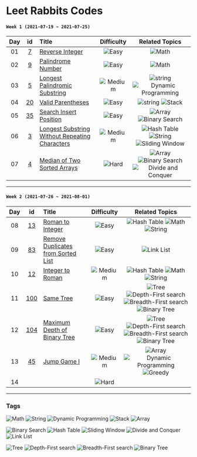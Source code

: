 # Leet Rabbits Codes

#### `Week 1 (2021-07-19 ~ 2021-07-25)`

[7]: https://leetcode.com/problems/reverse-integer/
[9]: https://leetcode.com/problems/palindrome-number/
[5]: https://leetcode.com/problems/palindrome-number/
[20]: https://leetcode.com/problems/valid-parentheses/
[35]: https://leetcode.com/problems/search-insert-position/
[3]: https://leetcode.com/problems/longest-substring-without-repeating-characters/
[4]: https://leetcode.com/problems/median-of-two-sorted-arrays/

|Day|id|Title|Difficulty|Related Topics|
|:--:|:--:|:--|:--:|:--:|
|01|[7][7]|[Reverse Integer](./2021-07-19%20(day1))|![Easy][easy]|![Math][math]|
|02|[9][9]|[Palindrome Number](./2021-07-20%20(day2))|![Easy][easy]|![Math][math]|
|03|[5][5]|[Longest Palindromic Substring](./2021-07-21%20(day3))|![Medium][medium]|![string][string] ![Dynamic Programming][dynamic-programming]|
|04|[20][20]|[Valid Parentheses](./2021-07-22%20(day4))|![Easy][easy]|![string][string] ![Stack][stack]|
|05|[35][35]|[Search Insert Position](./2021-07-23%20(day5))|![Easy][easy]|![Array][array] ![Binary Search][binary-search]|
|06|[3][3]|[Longest Substring Without Repeating Characters](./2021-07-24%20(day6))|![Medium][medium]|![Hash Table][hash-table] ![String][string] ![Sliding Window][sliding-window]|
|07|[4][4]|[Median of Two Sorted Arrays](./2021-07-25%20(day7))|![Hard][hard]|![Array][array] ![Binary Search][binary-search] ![Divide and Conquer][divide-and-conquer]|

---

#### `Week 2 (2021-07-26 ~ 2021-08-01)`

[13]: https://leetcode.com/problems/roman-to-integer/
[45]: https://leetcode.com/problems/jump-game-ii/
[83]: https://leetcode.com/problems/remove-duplicates-from-sorted-list/
[12]: https://leetcode.com/problems/integer-to-roman/
[100]: https://leetcode.com/problems/same-tree/
[104]: https://leetcode.com/problems/maximum-depth-of-binary-tree/

|Day|id|Title|Difficulty|Related Topics|
|:--:|:--:|:--|:--:|:--:|
|08|[13][13]|[Roman to Integer](./2021-07-26%20(day8))|![Easy][easy]|![Hash Table][hash-table] ![Math][math] ![String][string]|
|09|[83][83]|[Remove Duplicates from Sorted List](./2021-07-27%20(day9))|![Easy][easy]|![Link List][link-list]|
|10|[12][12]|[Integer to Roman](./2021-07-28%20(day10))|![Medium][medium]|![Hash Table][hash-table] ![Math][math] ![String][string]|
|11|[100][100]|[Same Tree](./2021-07-29%20(day11))|![Easy][easy]|![Tree][tree] ![Depth-First search][depth-first-search] ![Breadth-First search][breadth-first-search] ![Binary Tree][binary-tree]|
|12|[104][104]|[Maximum Depth of Binary Tree](./2021-07-30%20(day12))|![Easy][easy]|![Tree][tree] ![Depth-First search][depth-first-search] ![Breadth-First search][breadth-first-search] ![Binary Tree][binary-tree]|
|13|[45][45]|[Jump Game I](./2021-07-31%20(day13))|![Medium][medium]|![Array][array] ![Dynamic Programming][dynamic-programming] ![Greedy][greedy]|
|14||[](./2021-08-01%20(day14))|![Hard][hard]||

---

[easy]: https://img.shields.io/badge/-Easy-brightgreen
[medium]: https://img.shields.io/badge/-Medium-orange
[hard]: https://img.shields.io/badge/-Hard-red

### Tags
[math]: https://img.shields.io/badge/-Math-FFCDD2
[string]: https://img.shields.io/badge/-String-F8BBD0
[dynamic-programming]: https://img.shields.io/badge/-Dynamic%20Programming-E1BEE7
[stack]: https://img.shields.io/badge/-Stack-D1C4E9
[array]: https://img.shields.io/badge/-Array-C5CAE9
[binary-search]: https://img.shields.io/badge/-Binary%20Search-BBDEFB
[hash-table]: https://img.shields.io/badge/-Hash%20Table-B3E5FC
[sliding-window]: https://img.shields.io/badge/-Sliding%20Window-B2EBF2
[divide-and-conquer]: https://img.shields.io/badge/-Divide%20and%20Conquer-B2DFDB
[link-list]: https://img.shields.io/badge/-Link%20List-C8E6C9
[tree]: https://img.shields.io/badge/-Tree-DCEDC8
[depth-first-search]: https://img.shields.io/badge/-Depth%20First%20Search-F0F4C3
[breadth-first-search]: https://img.shields.io/badge/-breadth%20First%20Search-FFF9C4
[binary-tree]: https://img.shields.io/badge/-Binary%20Tree-FFECB3
[greedy]: https://img.shields.io/badge/-Greedy-FFECB3

![Math][math]
![String][string]
![Dynamic Programming][dynamic-programming]
![Stack][stack]
![Array][array]

![Binary Search][binary-search]
![Hash Table][hash-table]
![Sliding Window][sliding-window]
![Divide and Conquer][divide-and-conquer]
![Link List][link-list]

![Tree][tree]
![Depth-First search][depth-first-search]
![Breadth-First search][breadth-first-search]
![Binary Tree][binary-tree]